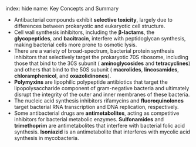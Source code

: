 index: hide
name: Key Concepts and Summary

  * Antibacterial compounds exhibit  **selective toxicity**, largely due to differences between prokaryotic and eukaryotic cell structure.
  * Cell wall synthesis inhibitors, including the  **β-lactams**, the  **glycopeptides**, and  **bacitracin**, interfere with peptidoglycan synthesis, making bacterial cells more prone to osmotic lysis.
  * There are a variety of broad-spectrum, bacterial protein synthesis inhibitors that selectively target the prokaryotic 70S ribosome, including those that bind to the 30S subunit ( **aminoglycosides** and  **tetracyclines**) and others that bind to the 50S subunit ( **macrolides**,  **lincosamides**,  **chloramphenicol**, and  **oxazolidinones**).
  *  **Polymyxins** are lipophilic polypeptide antibiotics that target the lipopolysaccharide component of gram-negative bacteria and ultimately disrupt the integrity of the outer and inner membranes of these bacteria.
  * The nucleic acid synthesis inhibitors rifamycins and  **fluoroquinolones** target bacterial RNA transcription and DNA replication, respectively.
  * Some antibacterial drugs are  **antimetabolites**, acting as competitive inhibitors for bacterial metabolic enzymes.  **Sulfonamides** and  **trimethoprim** are antimetabolites that interfere with bacterial folic acid synthesis.  **Isoniazid** is an antimetabolite that interferes with mycolic acid synthesis in mycobacteria.
